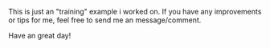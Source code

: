 This is just an "training" example i worked on.
If you have any improvements or tips for me, feel free to send me an message/comment.

Have an great day!
